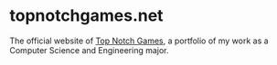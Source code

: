 # topnotchgames.net
 The official website of [Top Notch Games](https://topnotchgames.net), a portfolio of my work as a Computer Science and Engineering major.
